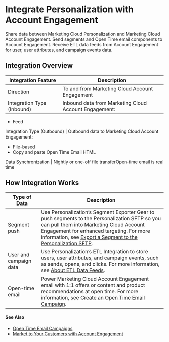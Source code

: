 

# Integrate Personalization with Account Engagement

Share data between Marketing Cloud Personalization and Marketing Cloud Account
Engagement. Send segments and Open Time email components to Account
Engagement. Receive ETL data feeds from Account Engagement for user, user
attributes, and campaign events data.

## Integration Overview

Integration Feature  | Description   
---|---  
Direction | To and from Marketing Cloud Account Engagement  
Integration Type (Inbound) | Inbound data from Marketing Cloud Account Engagement:

  * Feed

  
Integration Type (Outbound) | Outbound data to Marketing Cloud Account Engagement: 

  * File-based
  * Copy and paste Open Time Email HTML

  
Data Synchronization | Nightly or one-off file transferOpen-time email is real time  
  
## How Integration Works

Type of Data | Description  
---|---  
Segment push | Use Personalization’s Segment Exporter Gear to push segments to the Personalization SFTP so you can pull them into Marketing Cloud Account Engagement for enhanced targeting. For more information, see [Export a Segment to the Personalization SFTP](https://help.salesforce.com/s/articleView?id=sf.mc_pers_segment_export_sftp.htm&language=en_US&type=5 "Set up a nightly feed or a one-time export to synchronize segments with the Personalization SFTP. You can then use these segments in other systems to target cross-channel communications. For example, you can synchronize a segment to Marketing Cloud to target a specific group with an email communication.").  
User and campaign data | Use Personalization’s ETL Integration to store users, user attributes, and campaign events, such as sends, opens, and clicks. For more information, see [About ETL Data Feeds](https://help.salesforce.com/s/articleView?id=sf.mc_pers_etl_integration_about.htm&language=en_US&type=5 "Learn more about loading data into Marketing Cloud Personalization.").  
Open-time email | Power Marketing Cloud Account Engagement email with 1:1 offers or content and product recommendations at open time. For more information, see [Create an Open Time Email Campaign](https://help.salesforce.com/s/articleView?id=sf.mc_pers_email_campaign_create.htm&language=en_US&type=5 "Generate a block of HTML code for an Open Time Email campaign and use it in your existing email marketing service to add personalized content for each recipient. After creating an Open Time Email campaign, you can clone it and reuse it with the same recipe for additional campaigns. You can also add exclusions and inclusions to your campaigns to tailor them to your overall email strategy.").  
  
#### See Also

  * [Open Time Email Campaigns](https://help.salesforce.com/s/articleView?id=sf.mc_pers_email_campaign.htm&language=en_US&type=5 "Use open time email campaigns to deliver personalized content and product recommendations each time a recipient opens an email. Using existing email campaigns that you send using your mail marketing service, Open Time Email campaigns deliver real-time personalized content to each member of your subscriber list.")
  * [Market to Your Customers with Account Engagement](https://help.salesforce.com/s/articleView?id=sf.bundle_pardot_parent.htm&language=en_US&type=5)

